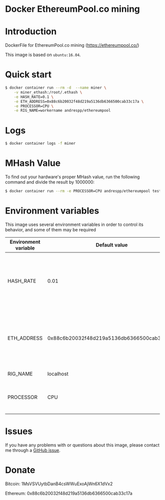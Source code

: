 Docker EthereumPool.co mining
=============================

# Introduction

DockerFile for EthereumPool.co mining (https://ethereumpool.co/)

This image is based on `ubuntu:16.04`.

# Quick start

```bash
$ docker container run --rm -d  --name miner \
	-v miner_ethash:/root/.ethash \
	-e HASH_RATE=0.1 \
	-e ETH_ADDRESS=0x88c6b20032f48d219a5136db6366500cab33c17a \
	-e PROCESSOR=CPU \
	-e RIG_NAME=workername andrespp/ethereumpool
```

# Logs

```bash
$ docker container logs -f miner
```

# MHash Value

To find out your hardware's proper MHash value, run the following command and divide the result by 1000000:

```bash
$ docker container run --rm -e PROCESSOR=CPU andrespp/ethereumpool test
```

# Environment variables

This image uses several environment variables in order to control its behavior, and some of them may be required

| Environment variable | Default value | Note |
| -------------------- | ------------- | -----|
| HASH\_RATE | 0.01 | Hashrate in Mhash. Defaul is the minimum of 0.01 Mhash IN MHASH |
| ETH\_ADDRESS | 0x88c6b20032f48d219a5136db6366500cab33c17a | Your Ethereum Wallet address. Default is my own wallet, change it for yours! |
| RIG\_NAME | localhost | Optional rig name |
| PROCESSOR | CPU | Select between CPU or GPU for mining |

# Issues

If you have any problems with or questions about this image, please contact me
through a [GitHub issue](https://github.com/andrespp/docker-jaspersrv/issues).

# Donate

Bitcoin: 1MsVSVUytbDanB4csWWuExoAjWn6X1dVx2

Ethereum: 0x88c6b20032f48d219a5136db6366500cab33c17a
